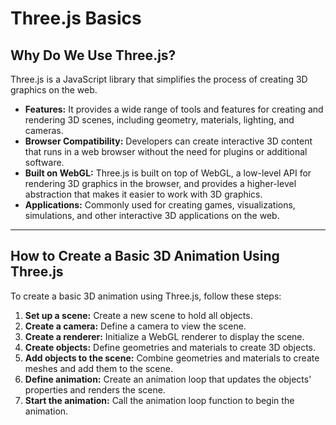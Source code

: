 # Three.js Basics

## Why Do We Use Three.js?

Three.js is a JavaScript library that simplifies the process of creating 3D graphics on the web. 

- **Features:** It provides a wide range of tools and features for creating and rendering 3D scenes, including geometry, materials, lighting, and cameras.
- **Browser Compatibility:** Developers can create interactive 3D content that runs in a web browser without the need for plugins or additional software.
- **Built on WebGL:** Three.js is built on top of WebGL, a low-level API for rendering 3D graphics in the browser, and provides a higher-level abstraction that makes it easier to work with 3D graphics.
- **Applications:** Commonly used for creating games, visualizations, simulations, and other interactive 3D applications on the web.

---

## How to Create a Basic 3D Animation Using Three.js

To create a basic 3D animation using Three.js, follow these steps:

1. **Set up a scene:** Create a new scene to hold all objects.
2. **Create a camera:** Define a camera to view the scene.
3. **Create a renderer:** Initialize a WebGL renderer to display the scene.
4. **Create objects:** Define geometries and materials to create 3D objects.
5. **Add objects to the scene:** Combine geometries and materials to create meshes and add them to the scene.
6. **Define animation:** Create an animation loop that updates the objects' properties and renders the scene.
7. **Start the animation:** Call the animation loop function to begin the animation.